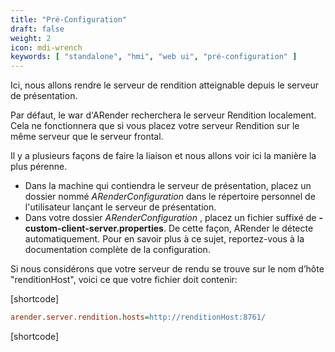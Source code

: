 ```yaml
---
title: "Pré-Configuration"
draft: false
weight: 2
icon: mdi-wrench
keywords: [ "standalone", "hmi", "web ui", "pré-configuration" ]
---
```


Ici, nous allons rendre le serveur de rendition atteignable
depuis le serveur de présentation.

Par défaut, le war d'ARender recherchera le serveur Rendition
localement. Cela ne fonctionnera que si vous placez votre serveur
Rendition sur le même serveur que le serveur frontal.

Il y a plusieurs façons de faire la liaison et nous allons voir
ici la manière la plus pérenne.

- Dans la machine qui contiendra le serveur de présentation,
     placez un dossier nommé *ARenderConfiguration* dans
     le répertoire personnel de l'utilisateur lançant le
     serveur de présentation.
- Dans votre dossier *ARenderConfiguration* , placez un fichier suffixé de
     **-custom-client-server.properties**. De cette façon, ARender le
     détecte automatiquement. Pour en savoir plus à ce sujet, reportez-vous
     à la documentation complète de la configuration.

Si nous considérons que votre serveur de rendu se trouve sur le nom
d’hôte "renditionHost", voici ce que votre fichier doit contenir:

[shortcode]

```cfg
arender.server.rendition.hosts=http://renditionHost:8761/
```

[shortcode]
